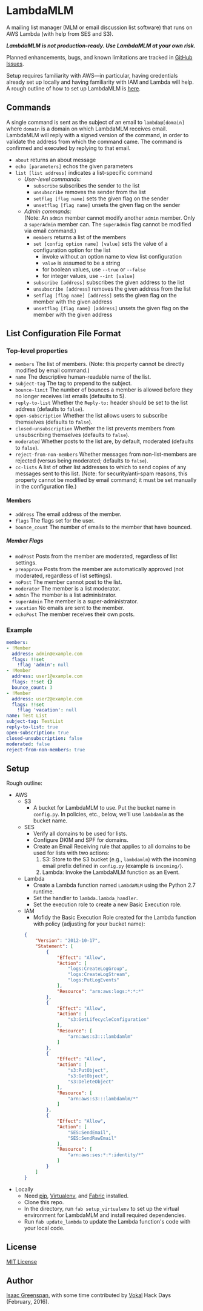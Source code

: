 # LambdaMLM

A mailing list manager (MLM or email discussion list software) that runs on AWS Lambda (with help from SES and S3).

***LambdaMLM is not production-ready.  Use LambdaMLM at your own risk.***

Planned enhancements, bugs, and known limitations are tracked in [GitHub Issues](https://github.com/ilg/LambdaMLM/issues).

Setup requires familiarity with AWS—in particular, having credentials already set up locally and having familiarity with IAM and Lambda will help.  A rough outline of how to set up LambdaMLM is [here](#setup).

## Commands

A single command is sent as the subject of an email to `lambda@[domain]` where `domain` is a domain on which LambdaMLM receives email.  LambdaMLM will reply with a signed version of the command, in order to validate the address from which the command came.  The command is confirmed and executed by replying to that email.

- `about` returns an about message
- `echo [parameters]` echos the given parameters
- `list [list address]` indicates a list-specific command
	- _User-level commands:_
		- `subscribe` subscribes the sender to the list
		- `unsubscribe` removes the sender from the list
		- `setflag [flag name]` sets the given flag on the sender
		- `unsetflag [flag name]` unsets the given flag on the sender
	- _Admin commands:_  
	  (Note: An `admin` member cannot modify another `admin` member.  Only a `superAdmin` member can.  The `superAdmin` flag cannot be modified via email command.)
		- `members` returns a list of the members
		- `set [config option name] [value]` sets the value of a configuration option for the list
			- invoke without an option name to view list configuration
			- `value` is assumed to be a string
			- for boolean values, use `--true` or `--false`
			- for integer values, use `--int [value]`
		- `subscribe [address]` subscribes the given address to the list
		- `unsubscribe [address]` removes the given address from the list
		- `setflag [flag name] [address]` sets the given flag on the member with the given address
		- `unsetflag [flag name] [address]` unsets the given flag on the member with the given address

## List Configuration File Format

### Top-level properties

- `members` The list of members.  (Note: this property cannot be directly modified by email command.)
- `name` The descriptive human-readable name of the list.
- `subject-tag` The tag to prepend to the subject.
- `bounce-limit` The number of bounces a member is allowed before they no longer receives list emails (defaults to 5).
- `reply-to-list` Whether the `Reply-to:` header should be set to the list address (defaults to `false`).
- `open-subscription` Whether the list allows users to subscribe themselves (defaults to `false`).
- `closed-unsubscription` Whether the list prevents members from unsubscribing themselves (defaults to `false`).
- `moderated` Whether posts to the list are, by default, moderated (defaults to `false`).
- `reject-from-non-members` Whether messages from non-list-members are rejected (versus being moderated; defaults to `false`).
- `cc-lists` A list of other list addresses to which to send copies of any messages sent to this list.  (Note: for security/anti-spam reasons, this property cannot be modified by email command; it must be set manually in the configuration file.)

#### Members

- `address` The email address of the member.
- `flags` The flags set for the user.
- `bounce_count` The number of emails to the member that have bounced.

##### Member Flags

- `modPost` Posts from the member are moderated, regardless of list settings.
- `preapprove` Posts from the member are automatically approved (not moderated, regardless of list settings).
- `noPost` The member cannot post to the list.
- `moderator` The member is a list moderator.
- `admin` The member is a list administrator.
- `superAdmin` The member is a super-administrator.
- `vacation` No emails are sent to the member.
- `echoPost` The member receives their own posts.

### Example
```yaml
members:
- !Member
  address: admin@example.com
  flags: !!set
    !flag 'admin': null
- !Member
  address: user1@example.com
  flags: !!set {}
  bounce_count: 3
- !Member
  address: user2@example.com
  flags: !!set
    !flag 'vacation': null
name: Test List
subject-tag: TestList
reply-to-list: true
open-subscription: true
closed-unsubscription: false
moderated: false
reject-from-non-members: true
```

## Setup

Rough outline:

- AWS
	- S3
		- A bucket for LambdaMLM to use.  Put the bucket name in `config.py`.  In policies, etc., below, we'll use `lambdamlm` as the bucket name.
	- SES
		- Verify all domains to be used for lists.
		- Configure DKIM and SPF for domains.
		- Create an Email Receiving rule that applies to all domains to be used for lists with two actions:
			1. S3: Store to the S3 bucket (e.g., `lambdamlm`) with the incoming email prefix defined in `config.py` (example is `incoming/`).
			2. Lambda: Invoke the LambdaMLM function as an Event.
	- Lambda
		- Create a Lambda function named `LambdaMLM` using the Python 2.7 runtime.
		- Set the handler to `lambda.lambda_handler`.
		- Set the execution role to create a new Basic Execution role.
	- IAM
		- Mofidy the Basic Execution Role created for the Lambda function with policy (adjusting for your bucket name):
		```json
		{
		    "Version": "2012-10-17",
		    "Statement": [
		        {
		            "Effect": "Allow",
		            "Action": [
		                "logs:CreateLogGroup",
		                "logs:CreateLogStream",
		                "logs:PutLogEvents"
		            ],
		            "Resource": "arn:aws:logs:*:*:*"
		        },
		        {
		            "Effect": "Allow",
		            "Action": [
		                "s3:GetLifecycleConfiguration"
		            ],
		            "Resource": [
		                "arn:aws:s3:::lambdamlm"
		            ]
		        },
		        {
		            "Effect": "Allow",
		            "Action": [
		                "s3:PutObject",
		                "s3:GetObject",
		                "s3:DeleteObject"
		            ],
		            "Resource": [
		                "arn:aws:s3:::lambdamlm/*"
		            ]
		        },
		        {
		            "Effect": "Allow",
		            "Action": [
		                "SES:SendEmail",
		                "SES:SendRawEmail"
		            ],
		            "Resource": [
		                "arn:aws:ses:*:*:identity/*"
		            ]
		        }
		    ]
		}
		```
- Locally
	- Need [pip](https://pip.pypa.io/), [Virtualenv](https://virtualenv.pypa.io/), and [Fabric](http://fabfile.org/) installed.
	- Clone this repo.
	- In the directory, run `fab setup_virtualenv` to set up the virtual environment for LambdaMLM and install required dependencies.
	- Run `fab update_lambda` to update the Lambda function's code with your local code.

## License

[MIT License](LICENSE)

## Author

[Isaac Greenspan](https://github.com/ilg), with some time contributed by [Vokal](http://vokal.io) Hack Days (February, 2016).
